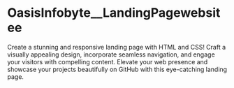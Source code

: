 # OasisInfobyte__LandingPagewebsitee
 Create a stunning and responsive landing page with HTML and CSS! Craft a visually appealing design, incorporate seamless navigation, and engage your visitors with compelling content. Elevate your web presence and showcase your projects beautifully on GitHub with this eye-catching landing page.
